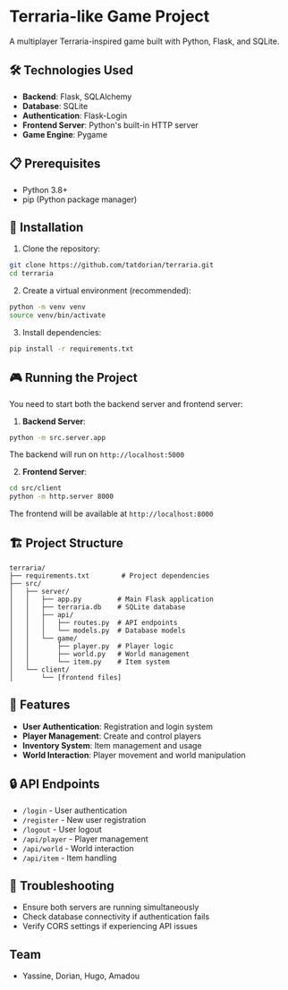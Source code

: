 # Terraria-like Game Project

A multiplayer Terraria-inspired game built with Python, Flask, and SQLite.

## 🛠️ Technologies Used

- **Backend**: Flask, SQLAlchemy
- **Database**: SQLite
- **Authentication**: Flask-Login
- **Frontend Server**: Python's built-in HTTP server
- **Game Engine**: Pygame

## 📋 Prerequisites

- Python 3.8+
- pip (Python package manager)

## 🚀 Installation

1. Clone the repository:
```bash
git clone https://github.com/tatdorian/terraria.git
cd terraria
```

2. Create a virtual environment (recommended):
```bash
python -m venv venv
source venv/bin/activate 
```

3. Install dependencies:
```bash
pip install -r requirements.txt
```

## 🎮 Running the Project

You need to start both the backend server and frontend server:

1. **Backend Server**:
```bash
python -m src.server.app
```
The backend will run on `http://localhost:5000`

2. **Frontend Server**:
```bash
cd src/client
python -m http.server 8000
```
The frontend will be available at `http://localhost:8000`

## 🏗️ Project Structure

```
terraria/
├── requirements.txt        # Project dependencies
├── src/
│   ├── server/
│   │   ├── app.py         # Main Flask application
│   │   ├── terraria.db    # SQLite database
│   │   ├── api/
│   │   │   ├── routes.py  # API endpoints
│   │   │   └── models.py  # Database models
│   │   └── game/
│   │       ├── player.py  # Player logic
│   │       ├── world.py   # World management
│   │       └── item.py    # Item system
│   └── client/
│       └── [frontend files]
```

## 🎯 Features

- **User Authentication**: Registration and login system
- **Player Management**: Create and control players
- **Inventory System**: Item management and usage
- **World Interaction**: Player movement and world manipulation


## 🔒 API Endpoints

- `/login` - User authentication
- `/register` - New user registration
- `/logout` - User logout
- `/api/player` - Player management
- `/api/world` - World interaction
- `/api/item` - Item handling

## 🐛 Troubleshooting

- Ensure both servers are running simultaneously
- Check database connectivity if authentication fails
- Verify CORS settings if experiencing API issues

## Team

- Yassine, Dorian, Hugo, Amadou 
